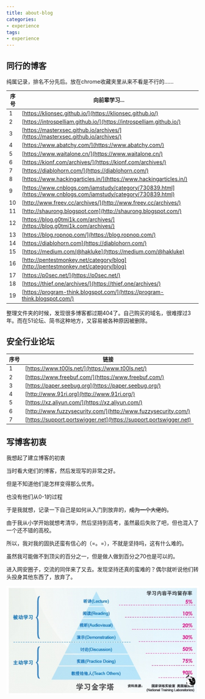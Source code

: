 ```yaml
---
title: about-blog
categories:
- experience
tags:
- experience
---
```

## 同行的博客
纯属记录，排名不分先后。放在chrome收藏夹里从来不看是不行的…… 

|序号|向前辈学习...|
|---|---|
|1|[https://klionsec.github.io/](https://klionsec.github.io/)|
|2|[https://introspelliam.github.io/](https://introspelliam.github.io/)|
|3|[https://masterxsec.github.io/archives/](https://masterxsec.github.io/archives/)|
|4|[https://www.abatchy.com/](https://www.abatchy.com/)|
|5|[https://www.waitalone.cn/](https://www.waitalone.cn/)|
|6|[https://kionf.com/archives/](https://kionf.com/archives/)|
|7|[https://diablohorn.com/](https://diablohorn.com/)|
|8|[https://www.hackingarticles.in/](https://www.hackingarticles.in/)|
|9|[https://www.cnblogs.com/iamstudy/category/730839.html](https://www.cnblogs.com/iamstudy/category/730839.html)|
|10|[http://www.freev.cc/archives/](http://www.freev.cc/archives/)|
|11|[http://shaurong.blogspot.com](http://shaurong.blogspot.com/)|
|12|[https://blog.g0tmi1k.com/archives/](https://blog.g0tmi1k.com/archives/)|
|13|[https://blog.ropnop.com/](https://blog.ropnop.com/)|
|14|[https://diablohorn.com](https://diablohorn.com/)|
|15|[https://medium.com/@hakluke](https://medium.com/@hakluke)|
|16|[http://pentestmonkey.net/category/blog](http://pentestmonkey.net/category/blog)|
|17|[https://p0sec.net/](https://p0sec.net/)
|18|[https://thief.one/archives/](https://thief.one/archives/)|
|19|[https://program-think.blogspot.com/](https://program-think.blogspot.com/)

整理文件夹的时候，发现很多博客都过期404了。自己购买的域名，很难撑过3年。而在51论坛、简书这种地方，又容易被各种原因被删除。
## 安全行业论坛

|序号|链接|
|---|---|
|1| [https://www.t00ls.net/](https://www.t00ls.net/) |
|2| [https://www.freebuf.com/](https://www.freebuf.com/) |
|3|[https://paper.seebug.org](https://paper.seebug.org/) |
|4| [http://www.91ri.org](http://www.91ri.org/) |
| 5 | [https://xz.aliyun.com/](https://xz.aliyun.com/)|
| 6 |[http://www.fuzzysecurity.com/](http://www.fuzzysecurity.com/)|
| 7 | [https://support.portswigger.net](https://support.portswigger.net)|

## 写博客初衷

我想起了建立博客的初衷

当时看大佬们的博客，然后发现写的非常之好。

但是不知道他们是怎样变得那么优秀。

也没有他们从0-1的过程

于是我就想，记录一下自己是如何从入门到放弃的，~~成为一个大佬的~~。

由于我从小学开始就想考清华，然后坚持到高考，虽然最后失败了吧，但也混入了一个还不错的高校。

所以，我对我的固执还蛮有信心的（=。=），不就是坚持吗，这有什么难的。

虽然我可能做不到顶尖的百分之一，但是做人做到百分之70也是可以的。

进入网安圈子，交流的同伴来了又去。发现坚持还真的蛮难的？偶尔就听说他们转头投身其他东西了，放弃了。

![](https://raw.githubusercontent.com/Whale3070/Whale3070.github.io/master/images/01-27-12/%E6%8D%95%E8%8E%B7.PNG)


